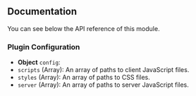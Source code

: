 ## Documentation

You can see below the API reference of this module.

### Plugin Configuration

- **Object** `config`:
- `scripts` (Array): An array of paths to client JavaScript files.
- `styles` (Array): An array of paths to CSS files.
- `server` (Array): An array of paths to server JavaScript files.

